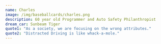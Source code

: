 ```yaml
---
name: Charles
image: /img/baseballcards/charles.png
description: 60 year old Programmer and Auto Safety Philanthropist
dream_car: Sunbeam Tiger
quote1: "As a society, we are focusing on the wrong attributes."
quote2: "Distracted Driving is like whack-a-mole."
---
```


